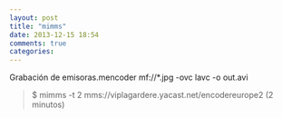 ```yaml
---
layout: post
title: "mimms"
date: 2013-12-15 18:54
comments: true
categories: 
---
```

Grabación de emisoras.mencoder mf://*.jpg -ovc lavc -o out.avi

>$ mimms -t 2 mms://viplagardere.yacast.net/encodereurope2 (2 minutos)

